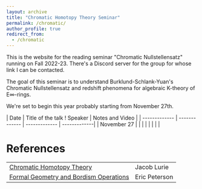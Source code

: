 ```yaml
---
layout: archive
title: "Chromatic Homotopy Theory Seminar"
permalink: /chromatic/
author_profile: true
redirect_from:
  - /chromatic
---
```




This is the website for the reading seminar "Chromatic Nullstellensatz" running on Fall 2022-23. There's a Discord server for the group for whose link I can be contacted.  

The goal of this seminar is to understand Burklund-Schlank-Yuan's Chromatic Nullstellensatz and redshift phenomena for algebraic K-theory of E∞-rings.


We're set to begin this year probably starting from November 27th. 

| Date  | Title of the talk ! Speaker | Notes and Video | 
| ------------- | ------------- | ------------- | -------------|
| November 27 | | | |
| | | |

References
======

|   |  |
| ------------- | ------------- |
| [Chromatic Homotopy Theory](https://ncatlab.org/nlab/files/LurieChromaticHomotopyTheory.pdf)  | Jacob Lurie  |
| [Formal Geometry and Bordism Operations](https://drive.google.com/file/d/15jz_aNbom1k-nOOjZ0LXky22b7WPmp0V/view?usp=sharing) | Eric Peterson |

